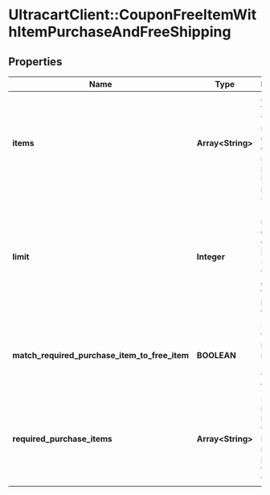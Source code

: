 # UltracartClient::CouponFreeItemWithItemPurchaseAndFreeShipping

## Properties
Name | Type | Description | Notes
------------ | ------------- | ------------- | -------------
**items** | **Array&lt;String&gt;** | A list of free items which will receive a discount if one of the required purchase items is purchased. | [optional] 
**limit** | **Integer** | The (optional) maximum quantity of discounted items.  Free shipping will apply to all units of the free item ids though. | [optional] 
**match_required_purchase_item_to_free_item** | **BOOLEAN** | If true then the free item is matched 1:1 with the free item in the list. | [optional] 
**required_purchase_items** | **Array&lt;String&gt;** | Required items (at least one from the list) that must be purchased for coupon to be valid | [optional] 


